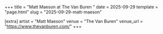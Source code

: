 +++
title = "Matt Maeson at The Van Buren "
date = 2025-09-29
template = "page.html"
slug = "2025-09-29-matt-maeson"

[extra]
artist = "Matt Maeson"
venue = "The Van Buren"
venue_url = "https://www.thevanburen.com/"
+++
